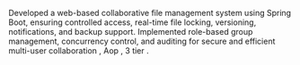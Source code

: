 Developed a web-based collaborative file management system using Spring Boot, ensuring controlled access, real-time file locking, versioning, notifications, and backup support. Implemented role-based group management, concurrency control, and auditing for secure and efficient multi-user collaboration , Aop , 3 tier .

